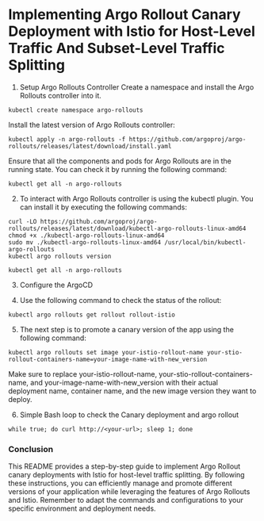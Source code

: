 # Implementing Argo Rollout Canary Deployment with Istio for Host-Level Traffic And Subset-Level Traffic Splitting

1. Setup Argo Rollouts Controller
Create a namespace and install the Argo Rollouts controller into it.
```
kubectl create namespace argo-rollouts
```
Install the latest version of Argo Rollouts controller:

```
kubectl apply -n argo-rollouts -f https://github.com/argoproj/argo-rollouts/releases/latest/download/install.yaml
```
Ensure that all the components and pods for Argo Rollouts are in the running state. You can check it by running the following command:

```
kubectl get all -n argo-rollouts
```

2. To  interact with Argo Rollouts controller is using the kubectl plugin. You can install it by executing the following commands:

```
curl -LO https://github.com/argoproj/argo-rollouts/releases/latest/download/kubectl-argo-rollouts-linux-amd64
chmod +x ./kubectl-argo-rollouts-linux-amd64
sudo mv ./kubectl-argo-rollouts-linux-amd64 /usr/local/bin/kubectl-argo-rollouts
kubectl argo rollouts version
```
```
kubectl get all -n argo-rollouts
```
3. Configure the ArgoCD

4. Use the following command to check the status of the rollout:

```
kubectl argo rollouts get rollout rollout-istio
```
 5. The next step is to promote a canary version of the app using the following command:
```
kubectl argo rollouts set image your-istio-rollout-name your-stio-rollout-containers-name=your-image-name-with-new_version
```

Make sure to replace your-istio-rollout-name, your-stio-rollout-containers-name, and your-image-name-with-new_version with their actual deployment name, container name, and the new image version they want to deploy.

6. Simple Bash loop to check the Canary deployment and argo rollout

```
while true; do curl http://<your-url>; sleep 1; done

```
### Conclusion

This README provides a step-by-step guide to implement Argo Rollout canary deployments with Istio for host-level traffic splitting. By following these instructions, you can efficiently manage and promote different versions of your application while leveraging the features of Argo Rollouts and Istio. Remember to adapt the commands and configurations to your specific environment and deployment needs.
